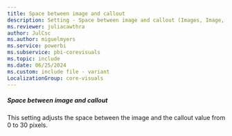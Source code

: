 ```yaml
---
title: Space between image and callout
description: Setting - Space between image and callout (Images, Image, Space between image and callout)
ms.reviewer: juliacawthra
author: JulCsc
ms.author: miguelmyers
ms.service: powerbi
ms.subservice: pbi-corevisuals
ms.topic: include
ms.date: 06/25/2024
ms.custom: include file - variant
LocalizationGroup: core-visuals
---
```

##### Space between image and callout

This setting adjusts the space between the image and the callout value from 0 to 30 pixels.
